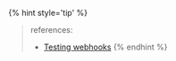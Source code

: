 


{% hint style='tip' %}
> references:
> - [Testing webhooks](https://docs.github.com/en/webhooks-and-events/webhooks/testing-webhooks)
{% endhint %}
